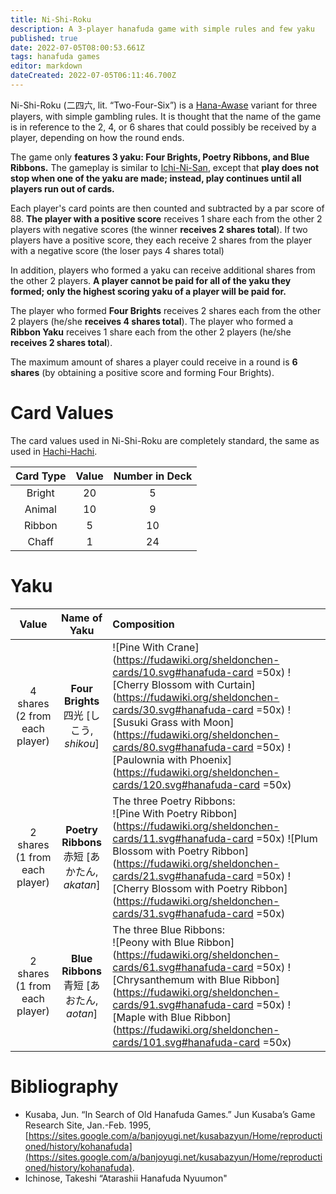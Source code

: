 ```yaml
---
title: Ni-Shi-Roku
description: A 3-player hanafuda game with simple rules and few yaku
published: true
date: 2022-07-05T08:00:53.661Z
tags: hanafuda games
editor: markdown
dateCreated: 2022-07-05T06:11:46.700Z
---
```


Ni-Shi-Roku (二四六, lit. “Two-Four-Six”) is a [Hana-Awase](https://fudawiki.org/en/hanafuda/games/hana-awase) variant for three players, with simple gambling rules. It is thought that the name of the game is in reference to the 2, 4, or 6 shares that could possibly be received by a player, depending on how the round ends.

The game only **features 3 yaku: Four Brights, Poetry Ribbons, and Blue Ribbons.** The gameplay is similar to [Ichi-Ni-San](https://fudawiki.org/en/hanafuda/games/ichi-ni-san), except that **play does not stop when one of the yaku are made; instead, play continues until all players run out of cards.** 

Each player's card points are then counted and subtracted by a par score of 88. **The player with a positive score** receives 1 share each from the other 2 players with negative scores (the winner **receives 2 shares total**). If two players have a positive score, they each receive 2 shares from the player with a negative score (the loser pays 4 shares total)

In addition, players who formed a yaku can receive additional shares from the other 2 players. **A player cannot be paid for all of the yaku they formed; only the highest scoring yaku of a player will be paid for.**

The player who formed **Four Brights** receives 2 shares each from the other 2 players (he/she **receives 4 shares total**). The player who formed a **Ribbon Yaku** receives 1 share each from the other 2 players (he/she **receives 2 shares total**).

The maximum amount of shares a player could receive in a round is **6 shares** (by obtaining a positive score and forming Four Brights).

# Card Values

The card values used in Ni-Shi-Roku are completely standard, the same as used in [Hachi-Hachi](https://fudawiki.org/en/hanafuda/games/hachi-hachi). 

| Card Type | Value | Number in Deck |
|:------:|:---:|:---:|
| Bright | 20  | 5   |
| Animal | 10  | 9   |
| Ribbon | 5   | 10  |
| Chaff  | 1   | 24  |

# Yaku

| Value | Name of Yaku | Composition |
|:---:|:---:|:--- |
| 4 shares (2 from each player) | **Four Brights**  <br>四光 \[しこう, *shikou*\] | ![Pine With Crane](https://fudawiki.org/sheldonchen-cards/10.svg#hanafuda-card =50x) ![Cherry Blossom with Curtain](https://fudawiki.org/sheldonchen-cards/30.svg#hanafuda-card =50x) ![Susuki Grass with Moon](https://fudawiki.org/sheldonchen-cards/80.svg#hanafuda-card =50x) ![Paulownia with Phoenix](https://fudawiki.org/sheldonchen-cards/120.svg#hanafuda-card =50x) |
| 2 shares (1 from each player) | **Poetry Ribbons**  <br>赤短 \[あかたん, *akatan*\] | The three Poetry Ribbons: <br>![Pine With Poetry Ribbon](https://fudawiki.org/sheldonchen-cards/11.svg#hanafuda-card =50x) ![Plum Blossom with Poetry Ribbon](https://fudawiki.org/sheldonchen-cards/21.svg#hanafuda-card =50x) ![Cherry Blossom with Poetry Ribbon](https://fudawiki.org/sheldonchen-cards/31.svg#hanafuda-card =50x) |
| 2 shares (1 from each player) | **Blue Ribbons**  <br>青短 \[あおたん, *aotan*\] | The three Blue Ribbons:  <br>![Peony with Blue Ribbon](https://fudawiki.org/sheldonchen-cards/61.svg#hanafuda-card =50x) ![Chrysanthemum with Blue Ribbon](https://fudawiki.org/sheldonchen-cards/91.svg#hanafuda-card =50x) ![Maple with Blue Ribbon](https://fudawiki.org/sheldonchen-cards/101.svg#hanafuda-card =50x) |

# Bibliography

-   Kusaba, Jun. “In Search of Old Hanafuda Games.” Jun Kusaba’s Game Research Site, Jan.-Feb. 1995, [https://sites.google.com/a/banjoyugi.net/kusabazyun/Home/reproductioned/history/kohanafuda](https://sites.google.com/a/banjoyugi.net/kusabazyun/Home/reproductioned/history/kohanafuda).
-   Ichinose, Takeshi “Atarashii Hanafuda Nyuumon"